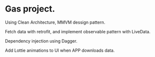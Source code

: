 # Gas project.


Using Clean Architecture, MMVM dessign pattern. 

Fetch data with retrofit, and implement observable pattern with LiveData.

Dependency injection using Dagger.

Add Lottie animations to UI when APP downloads data.
